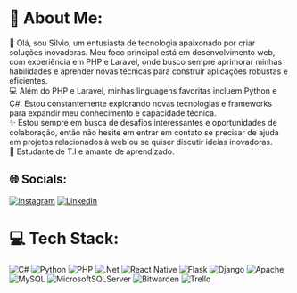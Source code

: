 # 💫 About Me:
👋 Olá, sou Silvio, um entusiasta de tecnologia apaixonado por criar soluções inovadoras. Meu foco principal está em desenvolvimento web, com experiência em PHP e Laravel, onde busco sempre aprimorar minhas habilidades e aprender novas técnicas para construir aplicações robustas e eficientes.<br>💻 Além do PHP e Laravel, minhas linguagens favoritas incluem Python e C#. Estou constantemente explorando novas tecnologias e frameworks para expandir meu conhecimento e capacidade técnica.<br>✨ Estou sempre em busca de desafios interessantes e oportunidades de colaboração, então não hesite em entrar em contato se precisar de ajuda em projetos relacionados à web ou se quiser discutir ideias inovadoras.<br>🚀 Estudante de T.I e amante de aprendizado.


## 🌐 Socials:
[![Instagram](https://img.shields.io/badge/Instagram-%23E4405F.svg?logo=Instagram&logoColor=white)](https://instagram.com/siltech.php) [![LinkedIn](https://img.shields.io/badge/LinkedIn-%230077B5.svg?logo=linkedin&logoColor=white)](https://linkedin.com/in/silvio-p-batista) 

# 💻 Tech Stack:
![C#](https://img.shields.io/badge/c%23-%23239120.svg?style=for-the-badge&logo=csharp&logoColor=white) ![Python](https://img.shields.io/badge/python-3670A0?style=for-the-badge&logo=python&logoColor=ffdd54) ![PHP](https://img.shields.io/badge/php-%23777BB4.svg?style=for-the-badge&logo=php&logoColor=white) ![.Net](https://img.shields.io/badge/.NET-5C2D91?style=for-the-badge&logo=.net&logoColor=white) ![React Native](https://img.shields.io/badge/react_native-%2320232a.svg?style=for-the-badge&logo=react&logoColor=%2361DAFB) ![Flask](https://img.shields.io/badge/flask-%23000.svg?style=for-the-badge&logo=flask&logoColor=white) ![Django](https://img.shields.io/badge/django-%23092E20.svg?style=for-the-badge&logo=django&logoColor=white) ![Apache](https://img.shields.io/badge/apache-%23D42029.svg?style=for-the-badge&logo=apache&logoColor=white) ![MySQL](https://img.shields.io/badge/mysql-%2300000f.svg?style=for-the-badge&logo=mysql&logoColor=white) ![MicrosoftSQLServer](https://img.shields.io/badge/Microsoft%20SQL%20Server-CC2927?style=for-the-badge&logo=microsoft%20sql%20server&logoColor=white) ![Bitwarden](https://img.shields.io/badge/bitwarden-%23175DDC.svg?style=for-the-badge&logo=bitwarden&logoColor=white) ![Trello](https://img.shields.io/badge/Trello-%23026AA7.svg?style=for-the-badge&logo=Trello&logoColor=white)


<!-- Proudly created with GPRM ( https://gprm.itsvg.in ) -->
